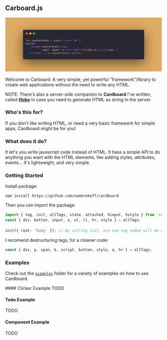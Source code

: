 ## Carboard.js


![](./header.png)



Welcome to Carboard. A very simple, yet powerful "framework"/library to create web applications without the need to write any HTML.

NOTE: There's also a server-side companion to **Cardboard** I've written, called [**Hobo**](https://github.com/nombrekeff/hobo-js) in case you need to generate HTML as string in the server.

### Who's this for?

If you don't like writing HTML, or need a very basic framework for simple apps, Cardboard might be for you!

### What does it do?

It let's you write javascript code instead of HTML. It hass a simple API to do anything you want with the HTML elements, like adding styles, attributes, events...
It's lightweight, and very simple.

### Getting Started
Install package: 

```
npm install https://github.com/nombrekeff/cardboard
```

Then you  can import the package. 

```ts
import { tag, init, allTags, state, attached, hinput, hstyle } from 'cardboard';
const { div, button, input, a, ul, li, hr, style } = allTags;

init({ root: 'body' }); // By calling init, any new tag added will be added to the "body" (passing root selector is optional, 'body' by default)
```

I recomend destructuring tags, for a cleaner code:

```ts
const { div, p, span, b, script, button, style, a, hr } = allTags;
```

### Examples

Check out the [`examples`](/examples) folder for a variety of examples on how to use Cardboard.

#### Clicker Example
TODO
#### Todo Example
TODO
#### Component Example
TODO